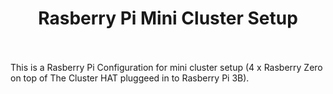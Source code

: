 <h1 align="center"> Rasberry Pi Mini Cluster Setup</h1>
<br>
<br>
This is a Rasberry Pi Configuration for mini cluster setup (4 x Rasberry Zero on top of The Cluster HAT pluggeed in to Rasberry Pi 3B).
